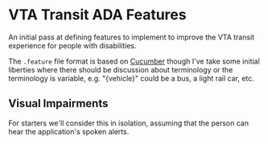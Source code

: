 # VTA Transit ADA Features

An initial pass at defining features to implement to improve the VTA
transit experience for people with disabilities.

The ```.feature``` file format is based on [Cucumber](https://cucumber.io/)
though I've take some initial liberties where there should be discussion
about terminology or the terminology is variable, e.g. "{vehicle}" could be
a bus, a light rail car, etc.

## Visual Impairments

For starters we'll consider this in isolation, assuming that the person can
hear the application's spoken alerts.
